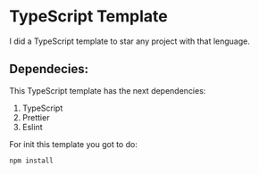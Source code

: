 # TypeScript Template

I did a TypeScript template to star any project with that lenguage.

## Dependecies:
This TypeScript template has the next dependencies:

1. TypeScript
2. Prettier
3. Eslint

For init this template you got to do:
```
npm install
```